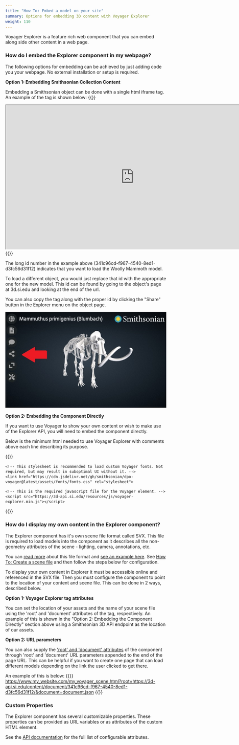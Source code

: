 ```yaml
---
title: "How To: Embed a model on your site"
summary: Options for embedding 3D content with Voyager Explorer
weight: 110
---
```


Voyager Explorer is a feature rich web component that you can embed along side other content in a web page.

### How do I embed the Explorer component in my webpage?

The following options for embedding can be achieved by just adding code you your webpage. No external installation or setup is required.

**Option 1: Embedding Smithsonian Collection Content**

Embedding a Smithsonian object can be done with a single html iframe tag. An example of the tag is shown below:
{{<highlight html>}}
<iframe name="Smithsonian Voyager" src="https://3d-api.si.edu/voyager/3d_package:341c96cd-f967-4540-8ed1-d3fc56d31f12" width="800" height="450" allow="xr; xr-spatial-tracking; fullscreen"></iframe>
{{</highlight>}}

The long id number in the example above (341c96cd-f967-4540-8ed1-d3fc56d31f12) indicates that you want to load the Woolly Mammoth model. 

To load a different object, you would just replace that id with the appropriate one for the new model. 
This id can be found by going to the object's page at 3d.si.edu and looking at the end of the url. 

You can also copy the tag along with the proper id by clicking the "Share" button in the Explorer menu on the object page. 

![Pose Task](share-button.jpg) 

**Option 2: Embedding the Component Directly**

If you want to use Voyager to show your own content or wish to make use of the Explorer API, you will need to embed the component directly.

Below is the minimum html needed to use Voyager Explorer with comments above each line describing its purpose.

{{<highlight html>}}
<!DOCTYPE html>
<html>
<head>
	<!-- This optional line provides a custom Voyager icon used for favorite/bookmarked pages. -->
	<link rel="shortcut icon" type="image/png" href="https://cdn.jsdelivr.net/gh/smithsonian/dpo-voyager@latest/assets/favicon.png"/>
	
	<!-- This stylesheet is recommended to load custom Voyager fonts. Not required, but may result in suboptimal UI without it. -->
	<link href="https://cdn.jsdelivr.net/gh/smithsonian/dpo-voyager@latest/assets/fonts/fonts.css" rel="stylesheet">
</head>
<body>
	<!-- This is the required Voyager tag. Customization can be done here via attributes. -->
	<!-- The 'root' attribute is the base path to your scene assets. -->
	<!-- The 'document' attribute is the name of your scene file -->
	<voyager-explorer root='https://3d-api.si.edu/content/document/341c96cd-f967-4540-8ed1-d3fc56d31f12/' document='document.json'></voyager-explorer>
	
	<!-- This is the required javascript file for the Voyager element. -->
	<script src="https://3d-api.si.edu/resources/js/voyager-explorer.min.js"></script>
</body>
</html>
{{</highlight>}}

### How do I display my own content in the Explorer component?

The Explorer component has it's own scene file format called SVX. This file is required to load models into the component as it describes all the non-geometry attributes of the scene - lighting, camera, annotations, etc.

You can [read more](../../document/overview) about this file format and [see an example here](../../document/example). See [How To: Create a scene file](../scene-create/) and then follow the steps below for configuration.

To display your own content in Explorer it must be accessible online and referenced in the SVX file. Then you must configure the component to point to the location of your content and scene file. This can be done in 2 ways, described below.

**Option 1: Voyager Explorer tag attributes**

You can set the location of your assets and the name of your scene file using the 'root' and 'document' attributes of the tag, respectively. An example of this is shown in the "Option 2: Embedding the Component Directly" section above using a Smithsonian 3D API endpoint as the location of our assets.

**Option 2: URL parameters** 

You can also supply the ['root' and 'document' attributes](../api) of the component through 'root' and 'document' URL parameters appended to the end of the page URL. This can be helpful if you want to create one page that can load different models depending on the link the user clicked to get there.

An example of this is below:
{{<highlight html>}}
https://www.my_website.com/my_voyager_scene.html?root=https://3d-api.si.edu/content/document/341c96cd-f967-4540-8ed1-d3fc56d31f12/&document=document.json
{{</highlight>}}

### Custom Properties
The Explorer component has several customizable properties. These properties can be provided as URL variables or as attributes of the custom HTML element.

See the [API documentation](../api/) for the full list of configurable attributes.